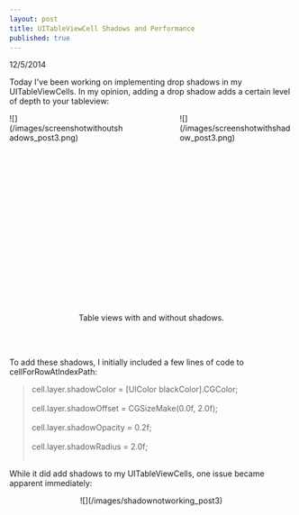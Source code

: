 ```yaml
---
layout: post
title: UITableViewCell Shadows and Performance
published: true
---
```


12/5/2014

Today I've been working on implementing drop shadows in my UITableViewCells. In my opinion, adding a drop shadow adds a certain level of depth to your tableview:

<div style="float:left; display:inline-block; width:40%; height:40%" markdown="1">
	![](/images/screenshotwithoutshadows_post3.png)
</div>

<div style="float:right; width:40%; height:40%" markdown="1">
![](/images/screenshotwithshadow_post3.png)
</div>

<br></br>
<br></br>
<br></br>
<br></br>
<br></br>
<br></br>
<br></br>
<br></br>
<br></br>
<br></br>

<div style="font-size:1.0em; text-align:center">
Table views with and without shadows.
</div>

<br></br>

To add these shadows, I initially included a few lines of code to cellForRowAtIndexPath:

>cell.layer.shadowColor = [UIColor blackColor].CGColor; <br></br>
>cell.layer.shadowOffset = CGSizeMake(0.0f, 2.0f); <br></br>
>cell.layer.shadowOpacity = 0.2f; <br></br>
>cell.layer.shadowRadius = 2.0f; <br></br>

While it did add shadows to my UITableViewCells, one issue became apparent immediately:

<div style="text-align:center" markdown="1">
![](/images/shadownotworking_post3)
</div>













